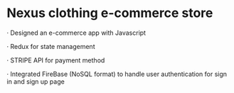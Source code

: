 # Nexus clothing e-commerce store 
·  Designed an e-commerce app with Javascript

·  Redux for state management

·  STRIPE API for payment method

·  Integrated FireBase (NoSQL format) to handle user authentication for sign in and sign up page 

